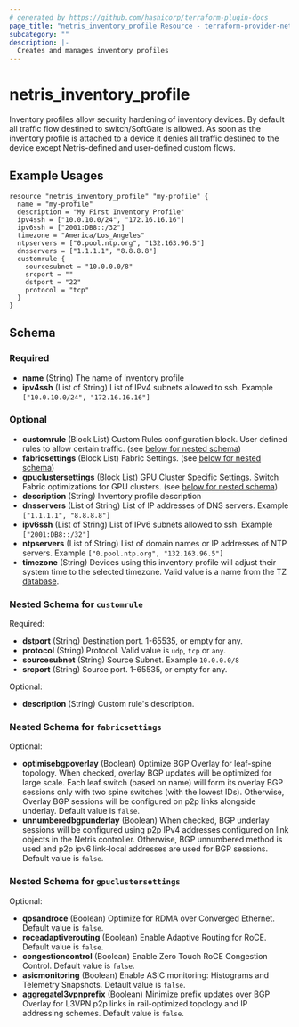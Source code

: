 ```yaml
---
# generated by https://github.com/hashicorp/terraform-plugin-docs
page_title: "netris_inventory_profile Resource - terraform-provider-netris"
subcategory: ""
description: |-
  Creates and manages inventory profiles
---
```


# netris_inventory_profile

Inventory profiles allow security hardening of inventory devices. By default all traffic flow destined to switch/SoftGate is allowed. As soon as the inventory profile is attached to a device it denies all traffic destined to the device except Netris-defined and user-defined custom flows.
## Example Usages
```hcl
resource "netris_inventory_profile" "my-profile" {
  name = "my-profile"
  description = "My First Inventory Profile"
  ipv4ssh = ["10.0.10.0/24", "172.16.16.16"]
  ipv6ssh = ["2001:DB8::/32"]
  timezone = "America/Los_Angeles"
  ntpservers = ["0.pool.ntp.org", "132.163.96.5"]
  dnsservers = ["1.1.1.1", "8.8.8.8"]
  customrule {
    sourcesubnet = "10.0.0.0/8"
    srcport = ""
    dstport = "22"
    protocol = "tcp"
  }
}
```


<!-- schema generated by tfplugindocs -->
## Schema

### Required

- **name** (String) The name of inventory profile
- **ipv4ssh** (List of String) List of IPv4 subnets allowed to ssh. Example `["10.0.10.0/24", "172.16.16.16"]`

### Optional

- **customrule** (Block List) Custom Rules configuration block. User defined rules to allow certain traffic. (see [below for nested schema](#nestedblock--customrule))
- **fabricsettings** (Block List) Fabric Settings. (see [below for nested schema](#nestedblock--fabricsettings))
- **gpuclustersettings** (Block List) GPU Cluster Specific Settings. Switch Fabric optimizations for GPU clusters. (see [below for nested schema](#nestedblock--gpuclustersettings))
- **description** (String) Inventory profile description
- **dnsservers** (List of String) List of IP addresses of DNS servers. Example `["1.1.1.1", "8.8.8.8"]`
- **ipv6ssh** (List of String) List of IPv6 subnets allowed to ssh. Example `["2001:DB8::/32"]`
- **ntpservers** (List of String) List of domain names or IP addresses of NTP servers. Example `["0.pool.ntp.org", "132.163.96.5"]`
- **timezone** (String) Devices using this inventory profile will adjust their system time to the selected timezone. Valid value is a name from the TZ [database](https://en.wikipedia.org/wiki/List_of_tz_database_time_zones).

<a id="nestedblock--customrule"></a>
### Nested Schema for `customrule`

Required:

- **dstport** (String) Destination port. 1-65535, or empty for any.
- **protocol** (String) Protocol. Valid value is `udp`, `tcp` or `any`.
- **sourcesubnet** (String) Source Subnet. Example `10.0.0.0/8`
- **srcport** (String) Source port. 1-65535, or empty for any.

Optional: 

- **description** (String) Custom rule's description.


<a id="nestedblock--fabricsettings"></a>
### Nested Schema for `fabricsettings`

Optional:

- **optimisebgpoverlay** (Boolean) Optimize BGP Overlay for leaf-spine topology. When checked, overlay BGP updates will be optimized for large scale. Each leaf switch (based on name) will form its overlay BGP sessions only with two spine switches (with the lowest IDs). Otherwise, Overlay BGP sessions will be configured on p2p links alongside underlay. Default value is `false`.
- **unnumberedbgpunderlay** (Boolean) When checked, BGP underlay sessions will be configured using p2p IPv4 addresses configured on link objects in the Netris controller. Otherwise, BGP unnumbered method is used and p2p ipv6 link-local addresses are used for BGP sessions. Default value is `false`.


<a id="nestedblock--gpuclustersettings"></a>
### Nested Schema for `gpuclustersettings`

Optional:

- **qosandroce** (Boolean) Optimize for RDMA over Converged Ethernet. Default value is `false`.
- **roceadaptiverouting** (Boolean) Enable Adaptive Routing for RoCE. Default value is `false`.
- **congestioncontrol** (Boolean) Enable Zero Touch RoCE Congestion Control. Default value is `false`.
- **asicmonitoring** (Boolean) Enable ASIC monitoring: Histograms and Telemetry Snapshots. Default value is `false`.
- **aggregatel3vpnprefix** (Boolean) Minimize prefix updates over BGP Overlay for L3VPN p2p links in rail-optimized topology and IP addressing schemes. Default value is `false`.
